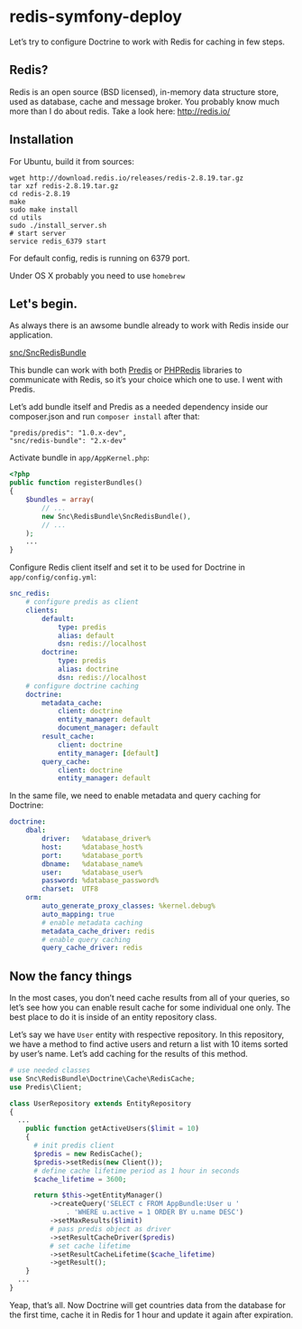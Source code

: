 # redis-symfony-deploy
Let’s try to configure Doctrine to work with Redis for caching in few steps.

## Redis?
Redis is an open source (BSD licensed), in-memory data structure store, used as database, cache and message broker.
You probably know much more than I do about redis. Take a look here: http://redis.io/ 

## Installation
For Ubuntu, build it from sources:

```
wget http://download.redis.io/releases/redis-2.8.19.tar.gz
tar xzf redis-2.8.19.tar.gz
cd redis-2.8.19
make
sudo make install
cd utils
sudo ./install_server.sh
# start server
service redis_6379 start
```
For default config, redis is running on 6379 port.

Under OS X probably you need to use ```homebrew```

## Let's begin.
As always there is an awsome bundle already to work with Redis inside our application.

[snc/SncRedisBundle](https://github.com/snc/SncRedisBundle)

This bundle can work with both [Predis](https://github.com/nrk/predis) or [PHPRedis](https://github.com/phpredis/phpredis) libraries to communicate with Redis, so it’s your choice which one to use. I went with Predis.

Let’s add bundle itself and Predis as a needed dependency inside our composer.json and run ```composer install``` after that:

```
"predis/predis": "1.0.x-dev",
"snc/redis-bundle": "2.x-dev"
```
Activate bundle in ```app/AppKernel.php```:

```php
<?php
public function registerBundles()
{
    $bundles = array(
        // ...
        new Snc\RedisBundle\SncRedisBundle(),
        // ...
    );
    ...
}
```

Configure Redis client itself and set it to be used for Doctrine in ```app/config/config.yml```:

```yml
snc_redis:
    # configure predis as client
    clients:
        default:
            type: predis
            alias: default
            dsn: redis://localhost
        doctrine:
            type: predis
            alias: doctrine
            dsn: redis://localhost
    # configure doctrine caching
    doctrine:
        metadata_cache:
            client: doctrine
            entity_manager: default
            document_manager: default
        result_cache:
            client: doctrine
            entity_manager: [default]
        query_cache:
            client: doctrine
            entity_manager: default
```
In the same file, we need to enable metadata and query caching for Doctrine:

``` yml
doctrine:
    dbal:
        driver:   %database_driver%
        host:     %database_host%
        port:     %database_port%
        dbname:   %database_name%
        user:     %database_user%
        password: %database_password%
        charset:  UTF8
    orm:
        auto_generate_proxy_classes: %kernel.debug%
        auto_mapping: true
        # enable metadata caching
        metadata_cache_driver: redis
        # enable query caching
        query_cache_driver: redis
```

## Now the fancy things
In the most cases, you don’t need cache results from all of your queries, so let’s see how you can enable result cache for some individual one only. The best place to do it is inside of an entity repository class.

Let’s say we have ```User``` entity with respective repository. In this repository, we have a method to find active users and return a list with 10 items sorted by user’s name. Let’s add caching for the results of this method.

```php
# use needed classes
use Snc\RedisBundle\Doctrine\Cache\RedisCache;
use Predis\Client;

class UserRepository extends EntityRepository
{
  ...
    public function getActiveUsers($limit = 10)
    {
      # init predis client
      $predis = new RedisCache();
      $predis->setRedis(new Client());
      # define cache lifetime period as 1 hour in seconds
      $cache_lifetime = 3600;

      return $this->getEntityManager()
          ->createQuery('SELECT c FROM AppBundle:User u '
              . 'WHERE u.active = 1 ORDER BY u.name DESC')
          ->setMaxResults($limit)
          # pass predis object as driver
          ->setResultCacheDriver($predis)
          # set cache lifetime
          ->setResultCacheLifetime($cache_lifetime)
          ->getResult();
    }  
  ...
}
```

Yeap, that’s all. Now Doctrine will get countries data from the database for the first time, cache it in Redis for 1 hour and update it again after expiration.
